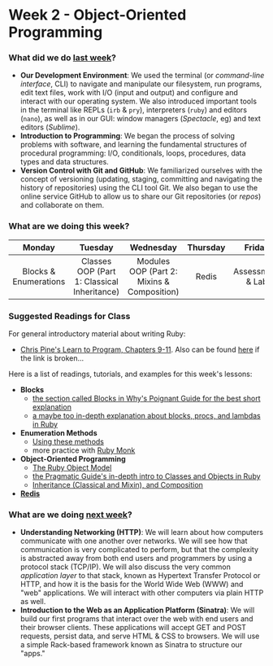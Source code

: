 # Week 2 - Object-Oriented Programming

### What did we do [last week](/w01/README.md)?

- **Our Development Environment**: We used the terminal (or *command-line interface*, CLI) to navigate and manipulate our filesystem, run programs, edit text files, work with I/O (input and output) and configure and interact with our operating system. We also introduced important tools in the terminal like REPLs (`irb` & `pry`), interpreters (`ruby`) and editors (`nano`), as well as in our GUI: window managers (*Spectacle*, eg) and text editors (*Sublime*).
- **Introduction to Programming**: We began the process of solving problems with software, and learning the fundamental structures of procedural programming:  I/O, conditionals, loops, procedures, data types and data structures.
- **Version Control with Git and GitHub**: We familiarized ourselves with the concept of versioning (updating, staging, committing and navigating the history of repositories) using the CLI tool Git. We also began to use the online service GitHub to allow us to share our Git repositories (or *repos*) and collaborate on them.

### What are we doing this week?

| Monday | Tuesday | Wednesday | Thursday | Friday |
|:------:|:-------:|:---------:|:--------:|:------:|
| Blocks & Enumerations | Classes<br>OOP (Part 1: Classical Inheritance) | Modules<br>OOP (Part 2: Mixins & Composition) | Redis | Assessment & Lab |

### Suggested Readings for Class

For general introductory material about writing Ruby:

- [Chris Pine's Learn to Program, Chapters 9-11](http://pine.fm/LearnToProgram/). Also can be found [here](http://it-ebooks.info/book/36/) if the link is broken...

Here is a list of readings, tutorials, and examples for this week's lessons:

- **Blocks**
  - [the section called Blocks in Why's Poignant Guide for the best short explanation](http://mislav.uniqpath.com/poignant-guide/book/chapter-3.html)
  - [a maybe too in-depth explanation about blocks, procs, and lambdas in Ruby](http://www.reactive.io/tips/2008/12/21/understanding-ruby-blocks-procs-and-lambdas/)
- **Enumeration Methods**
  - [Using these methods](http://www.eriktrautman.com/posts/ruby-explained-map-select-and-other-enumerable-methods)
  - more practice with [Ruby Monk](http://rubymonk.com/learning/books/4-ruby-primer-ascent/chapters/44-collections/lessons/98-iterate-filtrate-and-transform)
- **Object-Oriented Programming**
  - [The Ruby Object Model](http://www.hokstad.com/ruby-object-model)
  - [the Pragmatic Guide's in-depth intro to Classes and Objects in Ruby](http://phrogz.net/programmingruby/tut_classes.html)
  - [Inheritance (Classical and Mixin), and Composition](http://naildrivin5.com/blog/2012/12/19/re-use-in-oo-inheritance.html)
- **[Redis](http://try.redis.io/)**

### What are we doing [next week](/w03/README.md)?

- **Understanding Networking (HTTP)**: We will learn about how computers communicate with one another over networks. We will see how that communication is very complicated to perform, but that the complexity is abstracted away from both end users and programmers by using a protocol stack (TCP/IP). We will also discuss the very common *application layer* to that stack, known as Hypertext Transfer Protocol or HTTP, and how it is the basis for the World Wide Web (WWW) and "web" applications. We will interact with other computers via plain HTTP as well.
- **Introduction to the Web as an Application Platform (Sinatra)**: We will build our first programs that interact over the web with end users and their browser clients. These applications will accept GET and POST requests, persist data, and serve HTML & CSS to browsers. We will use a simple Rack-based framework known as Sinatra to structure our "apps."
